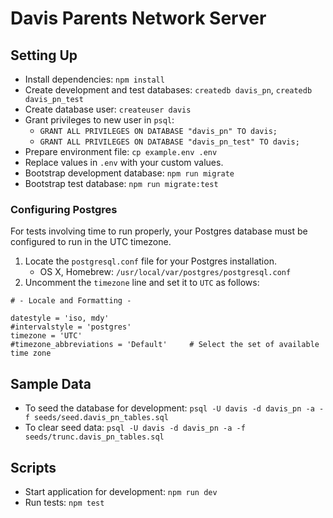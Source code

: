 # Davis Parents Network Server

## Setting Up

- Install dependencies: `npm install`
- Create development and test databases: `createdb davis_pn`, `createdb davis_pn_test`
- Create database user: `createuser davis`
- Grant privileges to new user in `psql`:
  - `GRANT ALL PRIVILEGES ON DATABASE "davis_pn" TO davis;`
  - `GRANT ALL PRIVILEGES ON DATABASE "davis_pn_test" TO davis;`
- Prepare environment file: `cp example.env .env`
- Replace values in `.env` with your custom values.
- Bootstrap development database: `npm run migrate`
- Bootstrap test database: `npm run migrate:test`

### Configuring Postgres

For tests involving time to run properly, your Postgres database must be configured to run in the UTC timezone.

1. Locate the `postgresql.conf` file for your Postgres installation.
    - OS X, Homebrew: `/usr/local/var/postgres/postgresql.conf`
2. Uncomment the `timezone` line and set it to `UTC` as follows:

```
# - Locale and Formatting -

datestyle = 'iso, mdy'
#intervalstyle = 'postgres'
timezone = 'UTC'
#timezone_abbreviations = 'Default'     # Select the set of available time zone
```

## Sample Data

- To seed the database for development: `psql -U davis -d davis_pn -a -f seeds/seed.davis_pn_tables.sql`
- To clear seed data: `psql -U davis -d davis_pn -a -f seeds/trunc.davis_pn_tables.sql`

## Scripts

- Start application for development: `npm run dev`
- Run tests: `npm test`
